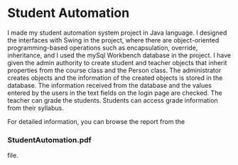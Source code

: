 # Student Automation

I made my student automation system project in Java language. I designed the interfaces with Swing in the project, where there are object-oriented programming-based operations such as encapsulation, override, inheritance, and I used the mySql Workbench database in the project. I have given the admin authority to create student and teacher objects that inherit properties from the course class and the Person class. The administrator creates objects and the information of the created objects is stored in the database. The information received from the database and the values entered by the users in the text fields on the login page are checked. The teacher can grade the students. Students can access grade information from their syllabus.

For detailed information, you can browse the report from the <h3>StudentAutomation.pdf</h3> file.
